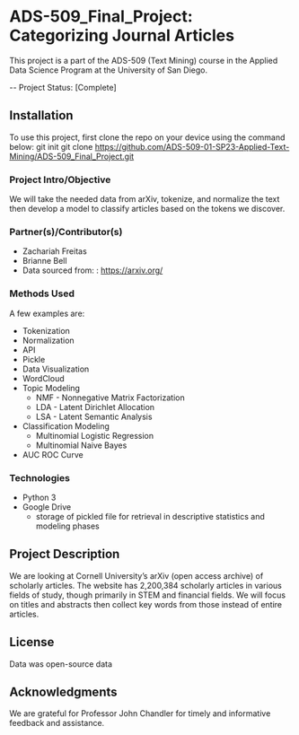# ADS-509_Final_Project: Categorizing Journal Articles

This project is a part of the ADS-509 (Text Mining) course in the Applied Data Science Program at the University of San Diego. 

-- Project Status: [Complete]

## Installation
To use this project, first clone the repo on your device using the command below:
git init
git clone https://github.com/ADS-509-01-SP23-Applied-Text-Mining/ADS-509_Final_Project.git

### Project Intro/Objective
We will take the needed data from arXiv, tokenize, and normalize the text then develop a model to classify articles based on the tokens we discover.  

### Partner(s)/Contributor(s)  
*	Zachariah Freitas 
*	Brianne Bell 
*	Data sourced from: : https://arxiv.org/  

### Methods Used
A few examples are:
*	Tokenization
* Normalization
*	API	
* Pickle
*	Data Visualization
  * WordCloud
* Topic Modeling
  * NMF - Nonnegative Matrix Factorization 
  * LDA - Latent Dirichlet Allocation
  * LSA - Latent Semantic Analysis
* Classification Modeling
  * Multinomial Logistic Regression
  * Multinomial Naive Bayes
* AUC ROC Curve

### Technologies
*	Python 3
* Google Drive
  * storage of pickled file for retrieval in descriptive statistics and modeling phases

## Project Description
We are looking at Cornell University’s arXiv (open access archive) of scholarly articles. The website has 2,200,384 scholarly articles in various fields of study, though primarily in STEM and financial fields. We will focus on titles and abstracts then collect key words from those instead of entire articles.  

## License
Data was open-source data

## Acknowledgments
We are grateful for Professor John Chandler for timely and informative feedback and assistance.
